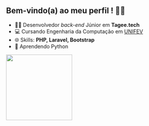 ## Bem-vindo(a) ao meu perfil ! 🙋‍♂️

  - 👨‍💻 Desenvolvedor *back-end* Júnior em <b>Tagee.tech</b>
  - 💻 Cursando Engenharia da Computação em [UNIFEV](https://www.unifev.edu.br/)
  - 🌐 Skills: <b>PHP, Laravel, Bootstrap</b>
  - 📘 Aprendendo Python
<div>
<a href="https://github.com/MuriloAkita">
  <img height="180em" src="https://github-readme-stats.vercel.app/api?username=MuriloAkita&show_icons=true&theme=dark&include_all_commits=true&count_private=true"/>
</div>

